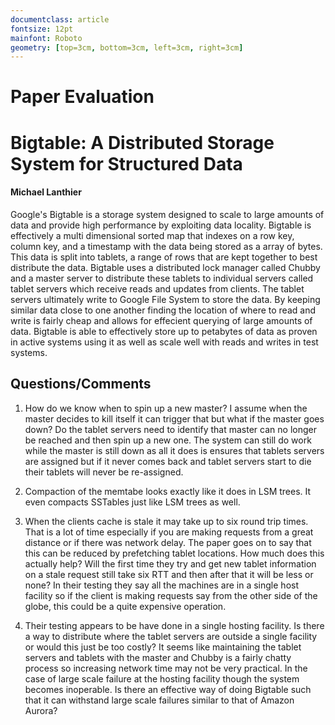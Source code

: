 ```yaml
---
documentclass: article
fontsize: 12pt
mainfont: Roboto
geometry: [top=3cm, bottom=3cm, left=3cm, right=3cm]
---
```


# Paper Evaluation
# Bigtable: A Distributed Storage System for Structured Data
#### Michael Lanthier

Google's Bigtable is a storage system designed to scale to large amounts of data and provide high performance by exploiting data locality. Bigtable is effectively a multi dimensional sorted map that indexes on a row key, column key, and a timestamp with the data being stored as a array of bytes. This data is split into tablets, a range of rows that are kept together to best distribute the data. Bigtable uses a distributed lock manager called Chubby and a master server to distribute these tablets to individual servers called tablet servers which receive reads and updates from clients. The tablet servers ultimately write to Google File System to store the data. By keeping similar data close to one another finding the location of where to read and write is fairly cheap and allows for effecient querying of large amounts of data. Bigtable is able to effectively store up to petabytes of data as proven in active systems using it as well as scale well with reads and writes in test systems. 

## Questions/Comments

1. How do we know when to spin up a new master? I assume when the master decides to kill itself it can trigger that but what if the master goes down? Do the tablet servers need to identify that master can no longer be reached and then spin up a new one. The system can still do work while the master is still down as all it does is ensures that tablets servers are assigned but if it never comes back and tablet servers start to die their tablets will never be re-assigned. 

2. Compaction of the memtabe looks exactly like it does in LSM trees. It even compacts SSTables just like LSM trees as well. 

3. When the clients cache is stale it may take up to six round trip times. That is a lot of time especially if you are making requests from a great distance or if there was network delay. The paper goes on to say that this can be reduced by prefetching tablet locations. How much does this actually help? Will the first time they try and get new tablet information on a stale request still take six RTT and then after that it will be less or none? In their testing they say all the machines are in a single host facility so if the client is making requests say from the other side of the globe, this could be a quite expensive operation.

4. Their testing appears to be have done in a single hosting facility. Is there a way to distribute where the tablet servers are outside a single facility or would this just be too costly? It seems like maintaining the tablet servers and tablets with the master and Chubby is a fairly chatty process so increasing network time may not be very practical. In the case of large scale failure at the hosting facility though the system becomes inoperable. Is there an effective way of doing Bigtable such that it can withstand large scale failures similar to that of Amazon Aurora? 



